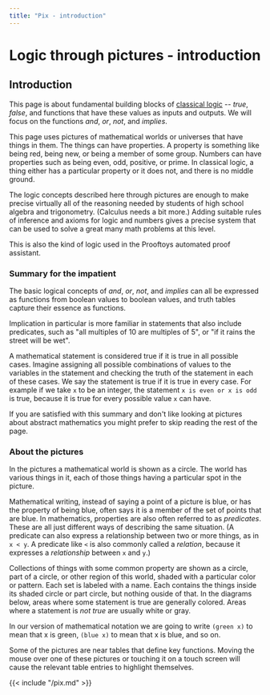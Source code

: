 ```yaml
---
title: "Pix - introduction"
---
```


# Logic through pictures - introduction

## Introduction

This page is about fundamental building blocks of
<a href="http://en.wikipedia.org/wiki/Classical_logic" target=_blank>
classical logic</a> -- *true*, *false*, and functions that
have these values as inputs and outputs.  We will focus on the
functions *and*, *or*, *not*, and *implies*.

This page uses pictures of mathematical worlds or universes that have
things in them.  The things can have properties.  A property is
something like being red, being new, or being a member of some group.
Numbers can have properties such as being even, odd, positive, or
prime.  In classical logic, a thing either has a particular property
or it does not, and there is no middle ground.

The logic concepts described here through pictures are enough to make precise virtually
all of the reasoning needed by students of high school algebra and
trigonometry. (Calculus needs a bit more.)  Adding suitable
rules of inference and axioms for logic and numbers gives a precise
system that can be used to solve a great many math problems at this
level.

This is also the kind of logic used in the Prooftoys automated proof
assistant.

### Summary for the impatient

The basic logical concepts of *and*, *or*,
*not*, and *implies* can
all be expressed as functions from boolean values to boolean values,
and truth tables capture their essence as functions.

Implication in particular is more familiar in statements that also
include predicates, such as "all multiples of 10 are multiples of 5",
or "if it rains the street will be wet".

A mathematical statement is considered true if it
is true in all possible cases.  Imagine assigning all possible
combinations of values to the variables in the statement and checking
the truth of the statement in each of these cases.  We say the statement is
true if it is true in every case. For example if we take `x` to be an integer, the statement `x is even or x is odd` is true, because it is true for every possible value `x` can have.

If you are satisfied with this summary and don't like looking at
pictures about abstract mathematics you might prefer to skip reading
the rest of the page.

### About the pictures

In the pictures a mathematical world is shown as a circle.  The world
has various things in it, each of those things having a particular
spot in the picture.

Mathematical writing, instead of saying a point of a picture is blue,
or has the property of being blue, often says it is a member of the
set of points that are blue.  In mathematics, properties are also
often referred to as *predicates*.  These are all just different
ways of describing the same situation.  (A predicate can also
express a relationship between two or more things, as in
`x < y`.  A predicate like `<` is also commonly called a *relation*, because it expresses a *relationship* between `x` and `y`.)

Collections of things with some common property are shown as a circle, part
of a circle, or other region of this world, shaded with a particular
color or pattern.  Each set is labeled with a name.  Each contains the
things inside its shaded circle or part circle, but nothing ouside of
that.  In the diagrams below, areas where some statement is true are
generally colored.  Areas where a statement is *not true* are
usually white or gray.

In our version of mathematical notation we are going to write
`(green x)` to mean that x is green,
`(blue x)` to mean that x is blue, and so on.

Some of the pictures are near tables that define key functions.
Moving the mouse over one of these pictures or touching it on a touch
screen will cause the relevant table entries to highlight themselves.

<canvas id=canvasA width=210 height=210></canvas>
<canvas id=canvasB width=210 height=210></canvas>
<canvas id=canvasC width=210 height=210></canvas>

{{< include "/pix.md" >}}
